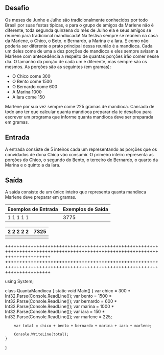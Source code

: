 ## Desafio

Os meses de Junho e Julho são tradicionalmente conhecidos por todo Brasil por suas festas típicas, e para o grupo de amigos da Marlene não é diferente, toda segunda quinzena do mês de Julho ela e seus amigos se reunem para tradicional mandiocada! Na festiva sempre se reúnem na casa da Marlene, o Chico, o Beto, o Bernardo, a Marina e a Iara. E como não poderia ser diferente o prato principal dessa reunião é a mandioca. Cada um deles come de uma a dez porções de mandioca e eles sempre avisam a Marlene com antecedência a respeito de quantas porções irão comer nesse dia. O tamanho da porção de cada um é diferente, mas sempre são os mesmos. As porções são as seguintes (em gramas):

- O Chico come 300
- O Bento come 1500
- O Bernardo come 600
- A Marina 1000
- A Iara come 150

Marlene por sua vez sempre come 225 gramas de mandioca. Cansada de todo ano ter que calcular quanta mandioca preparar ela te desafiou para escrever um programa que informe quanta mandioca deve ser preparada em gramas.

## Entrada

A entrada consiste de 5 inteiros cada um representando as porções que os convidados de dona Chica vão consumir. O primeiro inteiro representa as porções do Chico, o segundo do Bento, o terceiro do Bernardo, o quarto da Marina e o quinto a da Iara.

## Saída

A saída consiste de um único inteiro que representa quanta mandioca Marlene deve preparar em gramas.

 

| Exemplos de Entrada | Exemplos de Saída |
| ------------------- | ----------------- |
| 1 1 1 1 1           | 3775              |

 

| 2 2 2 2 2 | 7325 |
| --------- | ---- |
|           |      |



++++++++++++++++++++++++++++++++++++++++++++++++++++++++++++++++++++++++++++++++++++++++++++++++++++++++++++++++++++++++++++ ++++++++++++++++++++++++++++++++++++++++++++++++++++++++++++++++++++++++++++++++++++++++++++++++++++++++++++++++++++++++++++



using System;

class QuantaMandioca
{
    static void Main() 
    {
        var chico = 300 * Int32.Parse(Console.ReadLine());
        var bento = 1500 * Int32.Parse(Console.ReadLine());
        var bernardo = 600 * Int32.Parse(Console.ReadLine());
        var marina = 1000 * Int32.Parse(Console.ReadLine());
        var iara = 150 * Int32.Parse(Console.ReadLine());
        var marlene = 225;
        
        var total = chico + bento + bernardo + marina + iara + marlene;
        
        Console.WriteLine(total);
    }
}

